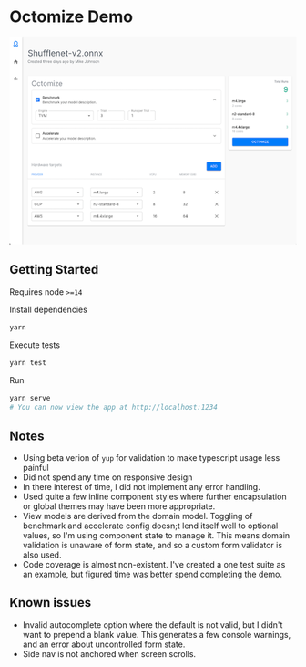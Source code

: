 # Octomize Demo
![Screenshot](src/images/screenshot.png)

## Getting Started
Requires node `>=14`

Install dependencies
```sh
yarn
```

Execute tests
```sh
yarn test
```

Run
```sh
yarn serve
# You can now view the app at http://localhost:1234
```

## Notes
* Using beta verion of `yup` for validation to make typescript usage less painful
* Did not spend any time on responsive design
* In there interest of time, I did not implement any error handling.
* Used quite a few inline component styles where further encapsulation or global themes may have been more appropriate.
* View models are derived from the domain model.  Toggling of benchmark and accelerate config doesn;t lend itself well to optional values, so I'm using component state to manage it.  This means domain validation is unaware of form state, and so a custom form validator is also used.
* Code coverage is almost non-existent.  I've created a one test suite as an example, but figured time was better spend completing the demo.

## Known issues
* Invalid autocomplete option where the default is not valid, but I didn't want to prepend a blank value.  This generates a few console warnings, and an error about uncontrolled form state.
* Side nav is not anchored when screen scrolls.
